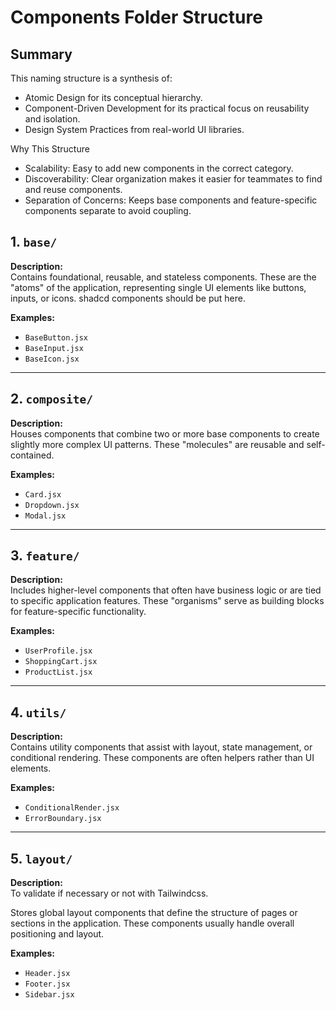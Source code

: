 # Components Folder Structure


## Summary

This naming structure is a synthesis of:

- Atomic Design for its conceptual hierarchy.
- Component-Driven Development for its practical focus on reusability and isolation.
- Design System Practices from real-world UI libraries.

Why This Structure 
- Scalability: Easy to add new components in the correct category.
- Discoverability: Clear organization makes it easier for teammates to find and reuse components.
- Separation of Concerns: Keeps base components and feature-specific components separate to avoid coupling.

## 1. `base/`
**Description:**  
Contains foundational, reusable, and stateless components. These are the "atoms" of the application, representing single UI elements like buttons, inputs, or icons.
shadcd components should be put here.


**Examples:**
- `BaseButton.jsx`
- `BaseInput.jsx`
- `BaseIcon.jsx`

---

## 2. `composite/`
**Description:**  
Houses components that combine two or more base components to create slightly more complex UI patterns. These "molecules" are reusable and self-contained.

**Examples:**
- `Card.jsx`
- `Dropdown.jsx`
- `Modal.jsx`

---

## 3. `feature/`
**Description:**  
Includes higher-level components that often have business logic or are tied to specific application features. These "organisms" serve as building blocks for feature-specific functionality.

**Examples:**
- `UserProfile.jsx`
- `ShoppingCart.jsx`
- `ProductList.jsx`

---

## 4. `utils/`
**Description:**  
Contains utility components that assist with layout, state management, or conditional rendering. These components are often helpers rather than UI elements.

**Examples:**
- `ConditionalRender.jsx`
- `ErrorBoundary.jsx`

---

## 5. `layout/`
**Description:**  
To validate if necessary or not with Tailwindcss.

Stores global layout components that define the structure of pages or sections in the application. These components usually handle overall positioning and layout.

**Examples:**
- `Header.jsx`
- `Footer.jsx`
- `Sidebar.jsx`

